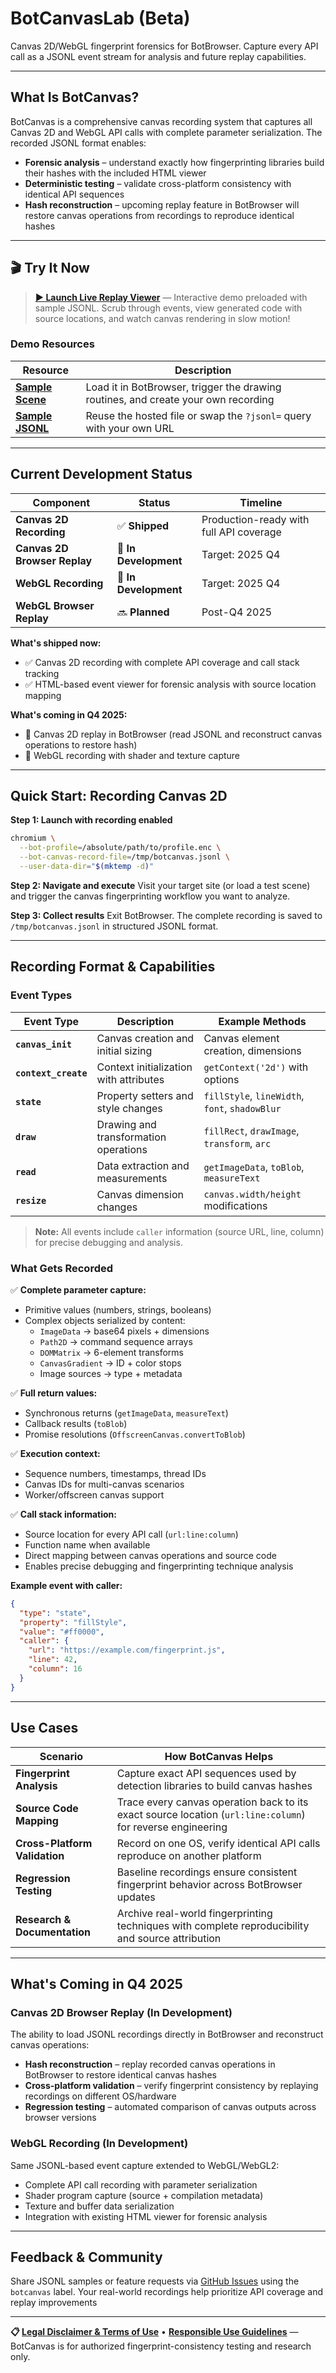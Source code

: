 # BotCanvasLab (Beta)

Canvas 2D/WebGL fingerprint forensics for BotBrowser. Capture every API call as a JSONL event stream for analysis and future replay capabilities.

---

## What Is BotCanvas?

BotCanvas is a comprehensive canvas recording system that captures all Canvas 2D and WebGL API calls with complete parameter serialization. The recorded JSONL format enables:

- **Forensic analysis** – understand exactly how fingerprinting libraries build their hashes with the included HTML viewer
- **Deterministic testing** – validate cross-platform consistency with identical API sequences
- **Hash reconstruction** – upcoming replay feature in BotBrowser will restore canvas operations from recordings to reproduce identical hashes

---

## 🎬 Try It Now

> **[▶️ Launch Live Replay Viewer](https://botswin.github.io/BotBrowser/tools/botcanvas/canvas_replay_viewer.html?jsonl=https://botswin.github.io/BotBrowser/tools/botcanvas/canvas_2d_simple_test_record.jsonl)** — Interactive demo preloaded with sample JSONL. Scrub through events, view generated code with source locations, and watch canvas rendering in slow motion!

### Demo Resources

| Resource | Description |
|----------|-------------|
| **[Sample Scene](../../docs/tools/botcanvas/canvas_2d_simple_test.html)** | Load it in BotBrowser, trigger the drawing routines, and create your own recording |
| **[Sample JSONL](../../docs/tools/botcanvas/canvas_2d_simple_test_record.jsonl)** | Reuse the hosted file or swap the `?jsonl=` query with your own URL |

---

## Current Development Status

| Component | Status | Timeline |
|-----------|--------|----------|
| **Canvas 2D Recording** | ✅ **Shipped** | Production-ready with full API coverage |
| **Canvas 2D Browser Replay** | 🚧 **In Development** | Target: 2025 Q4 |
| **WebGL Recording** | 🚧 **In Development** | Target: 2025 Q4 |
| **WebGL Browser Replay** | 🔜 **Planned** | Post-Q4 2025 |

**What's shipped now:**
- ✅ Canvas 2D recording with complete API coverage and call stack tracking
- ✅ HTML-based event viewer for forensic analysis with source location mapping

**What's coming in Q4 2025:**
- 🚧 Canvas 2D replay in BotBrowser (read JSONL and reconstruct canvas operations to restore hash)
- 🚧 WebGL recording with shader and texture capture

---

## Quick Start: Recording Canvas 2D

**Step 1: Launch with recording enabled**
```bash
chromium \
  --bot-profile=/absolute/path/to/profile.enc \
  --bot-canvas-record-file=/tmp/botcanvas.jsonl \
  --user-data-dir="$(mktemp -d)"
```

**Step 2: Navigate and execute**
Visit your target site (or load a test scene) and trigger the canvas fingerprinting workflow you want to analyze.

**Step 3: Collect results**
Exit BotBrowser. The complete recording is saved to `/tmp/botcanvas.jsonl` in structured JSONL format.

---

## Recording Format & Capabilities

### Event Types

| Event Type | Description | Example Methods |
|------------|-------------|-----------------|
| **`canvas_init`** | Canvas creation and initial sizing | Canvas element creation, dimensions |
| **`context_create`** | Context initialization with attributes | `getContext('2d')` with options |
| **`state`** | Property setters and style changes | `fillStyle`, `lineWidth`, `font`, `shadowBlur` |
| **`draw`** | Drawing and transformation operations | `fillRect`, `drawImage`, `transform`, `arc` |
| **`read`** | Data extraction and measurements | `getImageData`, `toBlob`, `measureText` |
| **`resize`** | Canvas dimension changes | `canvas.width/height` modifications |

> **Note:** All events include `caller` information (source URL, line, column) for precise debugging and analysis.

### What Gets Recorded

✅ **Complete parameter capture:**
- Primitive values (numbers, strings, booleans)
- Complex objects serialized by content:
  - `ImageData` → base64 pixels + dimensions
  - `Path2D` → command sequence arrays
  - `DOMMatrix` → 6-element transforms
  - `CanvasGradient` → ID + color stops
  - Image sources → type + metadata

✅ **Full return values:**
- Synchronous returns (`getImageData`, `measureText`)
- Callback results (`toBlob`)
- Promise resolutions (`OffscreenCanvas.convertToBlob`)

✅ **Execution context:**
- Sequence numbers, timestamps, thread IDs
- Canvas IDs for multi-canvas scenarios
- Worker/offscreen canvas support

✅ **Call stack information:**
- Source location for every API call (`url:line:column`)
- Function name when available
- Direct mapping between canvas operations and source code
- Enables precise debugging and fingerprinting technique analysis

**Example event with caller:**
```json
{
  "type": "state",
  "property": "fillStyle",
  "value": "#ff0000",
  "caller": {
    "url": "https://example.com/fingerprint.js",
    "line": 42,
    "column": 16
  }
}
```

---

## Use Cases

| Scenario | How BotCanvas Helps |
|----------|---------------------|
| **Fingerprint Analysis** | Capture exact API sequences used by detection libraries to build canvas hashes |
| **Source Code Mapping** | Trace every canvas operation back to its exact source location (`url:line:column`) for reverse engineering |
| **Cross-Platform Validation** | Record on one OS, verify identical API calls reproduce on another platform |
| **Regression Testing** | Baseline recordings ensure consistent fingerprint behavior across BotBrowser updates |
| **Research & Documentation** | Archive real-world fingerprinting techniques with complete reproducibility and source attribution |

---

## What's Coming in Q4 2025

### Canvas 2D Browser Replay (In Development)
The ability to load JSONL recordings directly in BotBrowser and reconstruct canvas operations:
- **Hash reconstruction** – replay recorded canvas operations in BotBrowser to restore identical canvas hashes
- **Cross-platform validation** – verify fingerprint consistency by replaying recordings on different OS/hardware
- **Regression testing** – automated comparison of canvas outputs across browser versions

### WebGL Recording (In Development)
Same JSONL-based event capture extended to WebGL/WebGL2:
- Complete API call recording with parameter serialization
- Shader program capture (source + compilation metadata)
- Texture and buffer data serialization
- Integration with existing HTML viewer for forensic analysis

---

## Feedback & Community

Share JSONL samples or feature requests via [GitHub Issues](https://github.com/botswin/BotBrowser/issues) using the `botcanvas` label. Your real-world recordings help prioritize API coverage and replay improvements

---

**📋 [Legal Disclaimer & Terms of Use](../../DISCLAIMER.md)** • **[Responsible Use Guidelines](../../RESPONSIBLE_USE.md)** — BotCanvas is for authorized fingerprint-consistency testing and research only.
